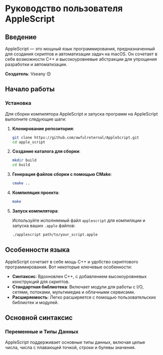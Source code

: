 # Руководство пользователя AppleScript

## Введение

AppleScript — это мощный язык программирования, предназначенный для создания скриптов и автоматизации задач на macOS. Он сочетает в себе возможности C++ и высокоуровневые абстракции для упрощения разработки и автоматизации.

**Создатель**: Vseany 😊

## Начало работы

### Установка

Для сборки компилятора AppleScript и запуска программ на AppleScript выполните следующие шаги:

1. **Клонирование репозитория**:

    ```bash
    git clone https://github.com/awfulreternal/AppleScript.git
    cd apple_script
    ```

2. **Создание каталога для сборки**:

    ```bash
    mkdir build
    cd build
    ```

3. **Генерация файлов сборки с помощью CMake**:

    ```bash
    cmake ..
    ```

4. **Компиляция проекта**:

    ```bash
    make
    ```

5. **Запуск компилятора**:

    Используйте исполняемый файл `applescript` для компиляции и запуска ваших `.apple` файлов:

    ```bash
    ./applescript path/to/your_script.apple
    ```

## Особенности языка

AppleScript сочетает в себе мощь C++ и удобство скриптового программирования. Вот некоторые ключевые особенности:

- **Синтаксис**: Вдохновлен C++, с добавлением высокоуровневых конструкций для скриптов.
- **Стандартная библиотека**: Включает модули для работы с I/O, сетями, потоками, мультимедиа и облачными сервисами.
- **Расширяемость**: Легко расширяется с помощью пользовательских библиотек и модулей.

## Основной синтаксис

### Переменные и Типы Данных

AppleScript поддерживает основные типы данных, включая целые числа, числа с плавающей точкой, строки и булевы значения.

